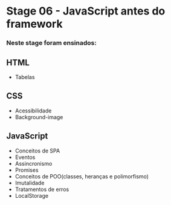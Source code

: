 

# Stage 06 - JavaScript antes do framework

### Neste stage foram ensinados:
## HTML
- Tabelas

## CSS
- Acessibilidade 
- Background-image

## JavaScript
- Conceitos de SPA 
- Eventos
- Assincronismo
- Promises 
- Conceitos de POO(classes, heranças e polimorfismo)
- Imutalidade 
- Tratamentos de erros
- LocalStorage 


